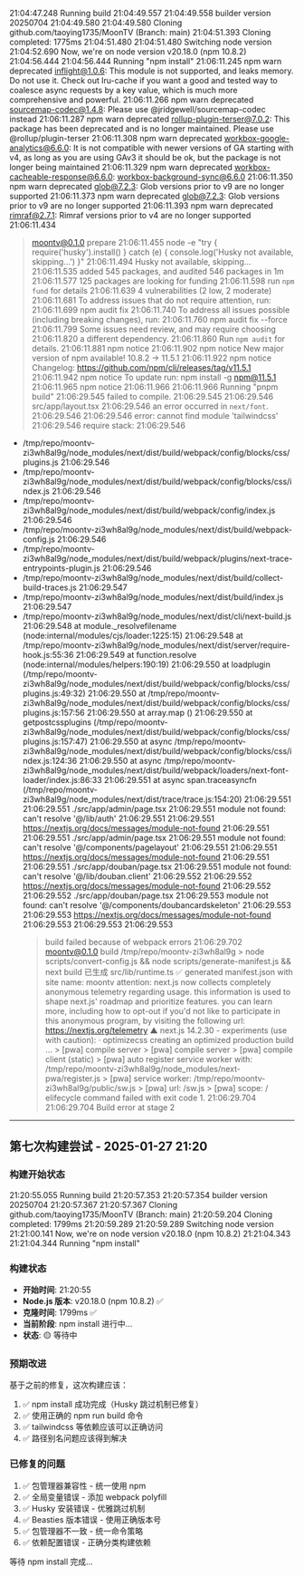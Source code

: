 21:04:47.248
Running build
21:04:49.557
21:04:49.558
builder version 20250704
21:04:49.580
21:04:49.580
Cloning github.com/taoying1735/MoonTV (Branch: main)
21:04:51.393
Cloning completed: 1775ms
21:04:51.480
21:04:51.480
Switching node version
21:04:52.690
Now, we're on node version v20.18.0 (npm 10.8.2)
21:04:56.444
21:04:56.444
Running "npm install"
21:06:11.245
npm warn deprecated inflight@1.0.6: This module is not supported, and leaks memory. Do not use it. Check out lru-cache if you want a good and tested way to coalesce async requests by a key value, which is much more comprehensive and powerful.
21:06:11.266
npm warn deprecated sourcemap-codec@1.4.8: Please use @jridgewell/sourcemap-codec instead
21:06:11.287
npm warn deprecated rollup-plugin-terser@7.0.2: This package has been deprecated and is no longer maintained. Please use @rollup/plugin-terser
21:06:11.308
npm warn deprecated workbox-google-analytics@6.6.0: It is not compatible with newer versions of GA starting with v4, as long as you are using GAv3 it should be ok, but the package is not longer being maintained
21:06:11.329
npm warn deprecated workbox-cacheable-response@6.6.0: workbox-background-sync@6.6.0
21:06:11.350
npm warn deprecated glob@7.2.3: Glob versions prior to v9 are no longer supported
21:06:11.373
npm warn deprecated glob@7.2.3: Glob versions prior to v9 are no longer supported
21:06:11.393
npm warn deprecated rimraf@2.7.1: Rimraf versions prior to v4 are no longer supported
21:06:11.434

> moontv@0.1.0 prepare
> 21:06:11.455
> node -e "try { require('husky').install() } catch (e) { console.log('Husky not available, skipping...') }"
> 21:06:11.494
> Husky not available, skipping...
> 21:06:11.535
> added 545 packages, and audited 546 packages in 1m
> 21:06:11.577
> 125 packages are looking for funding
> 21:06:11.598
> run `npm fund` for details
> 21:06:11.639
> 4 vulnerabilities (2 low, 2 moderate)
> 21:06:11.681
> To address issues that do not require attention, run:
> 21:06:11.699
> npm audit fix
> 21:06:11.740
> To address all issues possible (including breaking changes), run:
> 21:06:11.760
> npm audit fix --force
> 21:06:11.799
> Some issues need review, and may require choosing
> 21:06:11.820
> a different dependency.
> 21:06:11.860
> Run `npm audit` for details.
> 21:06:11.881
> npm notice
> 21:06:11.902
> npm notice New major version of npm available! 10.8.2 -> 11.5.1
> 21:06:11.922
> npm notice Changelog: https://github.com/npm/cli/releases/tag/v11.5.1
> 21:06:11.942
> npm notice To update run: npm install -g npm@11.5.1
> 21:06:11.965
> npm notice
> 21:06:11.966
> 21:06:11.966
> Running "pnpm build"
> 21:06:29.545
> failed to compile.
> 21:06:29.545
> 21:06:29.546
> src/app/layout.tsx
> 21:06:29.546
> an error occurred in `next/font`.
> 21:06:29.546
> 21:06:29.546
> error: cannot find module 'tailwindcss'
> 21:06:29.546
> require stack:
> 21:06:29.546

- /tmp/repo/moontv-zi3wh8al9g/node_modules/next/dist/build/webpack/config/blocks/css/plugins.js
  21:06:29.546
- /tmp/repo/moontv-zi3wh8al9g/node_modules/next/dist/build/webpack/config/blocks/css/index.js
  21:06:29.546
- /tmp/repo/moontv-zi3wh8al9g/node_modules/next/dist/build/webpack/config/index.js
  21:06:29.546
- /tmp/repo/moontv-zi3wh8al9g/node_modules/next/dist/build/webpack-config.js
  21:06:29.546
- /tmp/repo/moontv-zi3wh8al9g/node_modules/next/dist/build/webpack/plugins/next-trace-entrypoints-plugin.js
  21:06:29.546
- /tmp/repo/moontv-zi3wh8al9g/node_modules/next/dist/build/collect-build-traces.js
  21:06:29.547
- /tmp/repo/moontv-zi3wh8al9g/node_modules/next/dist/build/index.js
  21:06:29.547
- /tmp/repo/moontv-zi3wh8al9g/node_modules/next/dist/cli/next-build.js
  21:06:29.548
  at module.\_resolvefilename (node:internal/modules/cjs/loader:1225:15)
  21:06:29.548
  at /tmp/repo/moontv-zi3wh8al9g/node_modules/next/dist/server/require-hook.js:55:36
  21:06:29.549
  at function.resolve (node:internal/modules/helpers:190:19)
  21:06:29.550
  at loadplugin (/tmp/repo/moontv-zi3wh8al9g/node_modules/next/dist/build/webpack/config/blocks/css/plugins.js:49:32)
  21:06:29.550
  at /tmp/repo/moontv-zi3wh8al9g/node_modules/next/dist/build/webpack/config/blocks/css/plugins.js:157:56
  21:06:29.550
  at array.map (<anonymous>)
  21:06:29.550
  at getpostcssplugins (/tmp/repo/moontv-zi3wh8al9g/node_modules/next/dist/build/webpack/config/blocks/css/plugins.js:157:47)
  21:06:29.550
  at async /tmp/repo/moontv-zi3wh8al9g/node_modules/next/dist/build/webpack/config/blocks/css/index.js:124:36
  21:06:29.550
  at async /tmp/repo/moontv-zi3wh8al9g/node_modules/next/dist/build/webpack/loaders/next-font-loader/index.js:86:33
  21:06:29.551
  at async span.traceasyncfn (/tmp/repo/moontv-zi3wh8al9g/node_modules/next/dist/trace/trace.js:154:20)
  21:06:29.551
  21:06:29.551
  ./src/app/admin/page.tsx
  21:06:29.551
  module not found: can't resolve '@/lib/auth'
  21:06:29.551
  21:06:29.551
  https://nextjs.org/docs/messages/module-not-found
  21:06:29.551
  21:06:29.551
  ./src/app/admin/page.tsx
  21:06:29.551
  module not found: can't resolve '@/components/pagelayout'
  21:06:29.551
  21:06:29.551
  https://nextjs.org/docs/messages/module-not-found
  21:06:29.551
  21:06:29.551
  ./src/app/douban/page.tsx
  21:06:29.551
  module not found: can't resolve '@/lib/douban.client'
  21:06:29.552
  21:06:29.552
  https://nextjs.org/docs/messages/module-not-found
  21:06:29.552
  21:06:29.552
  ./src/app/douban/page.tsx
  21:06:29.553
  module not found: can't resolve '@/components/doubancardskeleton'
  21:06:29.553
  21:06:29.553
  https://nextjs.org/docs/messages/module-not-found
  21:06:29.553
  21:06:29.553
  21:06:29.553
  > build failed because of webpack errors
  > 21:06:29.702
  > moontv@0.1.0 build /tmp/repo/moontv-zi3wh8al9g > node scripts/convert-config.js && node scripts/generate-manifest.js && next build 已生成 src/lib/runtime.ts ✅ generated manifest.json with site name: moontv attention: next.js now collects completely anonymous telemetry regarding usage. this information is used to shape next.js' roadmap and prioritize features. you can learn more, including how to opt-out if you'd not like to participate in this anonymous program, by visiting the following url: https://nextjs.org/telemetry ▲ next.js 14.2.30 - experiments (use with caution): · optimizecss creating an optimized production build ... > [pwa] compile server > [pwa] compile server > [pwa] compile client (static) > [pwa] auto register service worker with: /tmp/repo/moontv-zi3wh8al9g/node_modules/next-pwa/register.js > [pwa] service worker: /tmp/repo/moontv-zi3wh8al9g/public/sw.js > [pwa] url: /sw.js > [pwa] scope: /  elifecycle  command failed with exit code 1.
  > 21:06:29.704
  > 21:06:29.704
  > Build error at stage 2

---

## 第七次构建尝试 - 2025-01-27 21:20

### 构建开始状态
21:20:55.055
Running build
21:20:57.353
21:20:57.354
builder version 20250704
21:20:57.367
21:20:57.367
Cloning github.com/taoying1735/MoonTV (Branch: main)
21:20:59.204
Cloning completed: 1799ms
21:20:59.289
21:20:59.289
Switching node version
21:21:00.141
Now, we're on node version v20.18.0 (npm 10.8.2)
21:21:04.343
21:21:04.344
Running "npm install"

### 构建状态
- **开始时间**: 21:20:55
- **Node.js 版本**: v20.18.0 (npm 10.8.2) ✅
- **克隆时间**: 1799ms ✅
- **当前阶段**: npm install 进行中...
- **状态**: 🟡 等待中

### 预期改进
基于之前的修复，这次构建应该：
1. ✅ npm install 成功完成（Husky 跳过机制已修复）
2. ✅ 使用正确的 npm run build 命令
3. ✅ tailwindcss 等依赖应该可以正确访问
4. ✅ 路径别名问题应该得到解决

### 已修复的问题
1. ✅ 包管理器兼容性 - 统一使用 npm
2. ✅ 全局变量错误 - 添加 webpack polyfill
3. ✅ Husky 安装错误 - 优雅跳过机制
4. ✅ Beasties 版本错误 - 使用正确版本号
5. ✅ 包管理器不一致 - 统一命令策略
6. ✅ 依赖配置错误 - 正确分类构建依赖

等待 npm install 完成...
